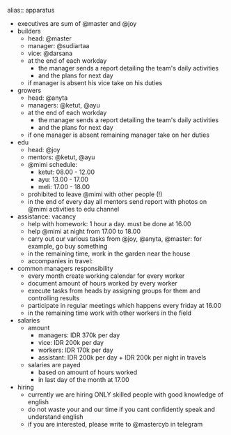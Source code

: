 alias:: apparatus

- executives are sum of @master and @joy
- builders
	- head: @master
	- manager: @sudiartaa
	- vice: @darsana
	- at the end of each workday
		- the manager sends a report detailing the team's daily activities
		- and the plans for next day
	- if manager is absent his vice take on his duties
- growers
	- head: @anyta
	- managers: @ketut, @ayu
	- at the end of each workday
		- the manager sends a report detailing the team's daily activities
		- and the plans for next day
	- if one manager is absent remaining manager take on her duties
- edu
	- head: @joy
	- mentors: @ketut, @ayu
	- @mimi schedule:
		- ketut: 08.00 - 12.00
		- ayu: 13.00 - 17.00
		- meli: 17.00 - 18.00
	- prohibited to leave @mimi with other people (!)
	- in the end of every day all mentors send report with photos on @mimi activities to edu channel
- assistance: vacancy
	- help with homework: 1 hour a day. must be done at 16.00
	- help @mimi at night from 17.00 to 18.00
	- carry out our various tasks from @joy, @anyta, @master: for example, go buy something
	- in the remaining time, work in the garden near the house
	- accompanies in travel:
- common managers responsibility
	- every month create working calendar for every worker
	- document amount of hours worked by every worker
	- execute tasks from heads by assigning groups for them and controlling results
	- participate in regular meetings which happens every friday at 16.00
	- in the remaining time work with other workers in the field
- salaries
	- amount
		- managers: IDR 370k per day
		- vice: IDR 200k per day
		- workers: IDR 170k per day
		- assistant: IDR 200k per day + IDR 200k per night in travels
	- salaries are payed
		- based on amount of hours worked
		- in last day of the month at 17.00
- hiring
	- currently we are hiring ONLY skilled people with good knowledge of english
	- do not waste your and our time if you cant confidently speak and understand english
	- if you are interested, please write to @mastercyb in telegram
